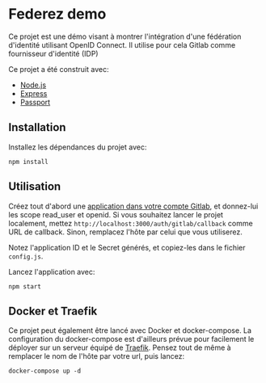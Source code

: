# Federez demo

Ce projet est une démo visant à montrer l'intégration d'une fédération d'identité utilisant OpenID
Connect. Il utilise pour cela Gitlab comme fournisseur d'identité (IDP)

Ce projet a été construit avec:
* [Node.js](nodejs.org)
* [Express](http://expressjs.com/)
* [Passport](http://www.passportjs.org/)

## Installation

Installez les dépendances du projet avec:

```
npm install
```

## Utilisation

Créez tout d'abord une [application dans votre compte Gitlab](https://gitlab.com/profile/applications), et
donnez-lui les scope read_user et openid. Si vous souhaitez lancer le projet localement, mettez
`http://localhost:3000/auth/gitlab/callback` comme URL de callback. Sinon, remplacez l'hôte par celui que
vous utiliserez.

Notez l'application ID et le Secret générés, et copiez-les dans le fichier `config.js`.

Lancez l'application avec:

```
npm start
```


## Docker et Traefik

Ce projet peut également être lancé avec Docker et docker-compose. La configuration du docker-compose est
d'ailleurs prévue pour facilement le déployer sur un serveur équipé de [Traefik](http://traefik.io/). Pensez
tout de même à remplacer le nom de l'hôte par votre url, puis lancez:

```
docker-compose up -d
```